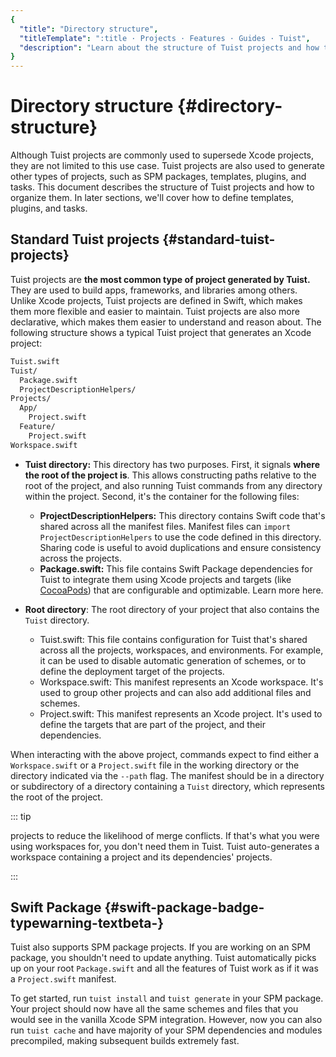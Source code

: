 ```yaml
---
{
  "title": "Directory structure",
  "titleTemplate": ":title · Projects · Features · Guides · Tuist",
  "description": "Learn about the structure of Tuist projects and how to organize them."
}
---
```

# Directory structure {#directory-structure}

Although Tuist projects are commonly used to supersede Xcode projects, they are
not limited to this use case. Tuist projects are also used to generate other
types of projects, such as SPM packages, templates, plugins, and tasks. This
document describes the structure of Tuist projects and how to organize them. In
later sections, we'll cover how to define templates, plugins, and tasks.

## Standard Tuist projects {#standard-tuist-projects}

Tuist projects are **the most common type of project generated by Tuist.** They
are used to build apps, frameworks, and libraries among others. Unlike Xcode
projects, Tuist projects are defined in Swift, which makes them more flexible
and easier to maintain. Tuist projects are also more declarative, which makes
them easier to understand and reason about. The following structure shows a
typical Tuist project that generates an Xcode project:

```bash
Tuist.swift
Tuist/
  Package.swift
  ProjectDescriptionHelpers/
Projects/
  App/
    Project.swift
  Feature/
    Project.swift
Workspace.swift
```

- **Tuist directory:** This directory has two purposes. First, it signals
  **where the root of the project is**. This allows constructing paths relative
  to the root of the project, and also running Tuist commands from any directory
  within the project. Second, it's the container for the following files:
  - **ProjectDescriptionHelpers:** This directory contains Swift code that's
    shared across all the manifest files. Manifest files can `import
    ProjectDescriptionHelpers` to use the code defined in this directory.
    Sharing code is useful to avoid duplications and ensure consistency across
    the projects.
  - **Package.swift:** This file contains Swift Package dependencies for Tuist
    to integrate them using Xcode projects and targets (like
    [CocoaPods](https://cococapods)) that are configurable and optimizable.
    Learn more
    <LocalizedLink href="/guides/features/projects/dependencies">here</LocalizedLink>.

- **Root directory**: The root directory of your project that also contains the
  `Tuist` directory.
  - <LocalizedLink href="/guides/features/projects/manifests#tuistswift"><bold>Tuist.swift:</bold></LocalizedLink>
    This file contains configuration for Tuist that's shared across all the
    projects, workspaces, and environments. For example, it can be used to
    disable automatic generation of schemes, or to define the deployment target
    of the projects.
  - <LocalizedLink href="/guides/features/projects/manifests#workspace-swift"><bold>Workspace.swift:</bold></LocalizedLink>
    This manifest represents an Xcode workspace. It's used to group other
    projects and can also add additional files and schemes.
  - <LocalizedLink href="/guides/features/projects/manifests#project-swift"><bold>Project.swift:</bold></LocalizedLink>
    This manifest represents an Xcode project. It's used to define the targets
    that are part of the project, and their dependencies.

When interacting with the above project, commands expect to find either a
`Workspace.swift` or a `Project.swift` file in the working directory or the
directory indicated via the `--path` flag. The manifest should be in a directory
or subdirectory of a directory containing a `Tuist` directory, which represents
the root of the project.

::: tip
<!-- -->
projects to reduce the likelihood of merge conflicts. If that's what you were
using workspaces for, you don't need them in Tuist. Tuist auto-generates a
workspace containing a project and its dependencies' projects.
<!-- -->
:::

## Swift Package <Badge type="warning" text="beta" /> {#swift-package-badge-typewarning-textbeta-}

Tuist also supports SPM package projects. If you are working on an SPM package,
you shouldn't need to update anything. Tuist automatically picks up on your root
`Package.swift` and all the features of Tuist work as if it was a
`Project.swift` manifest.

To get started, run `tuist install` and `tuist generate` in your SPM package.
Your project should now have all the same schemes and files that you would see
in the vanilla Xcode SPM integration. However, now you can also run
<LocalizedLink href="/guides/features/cache">`tuist cache`</LocalizedLink> and
have majority of your SPM dependencies and modules precompiled, making
subsequent builds extremely fast.
